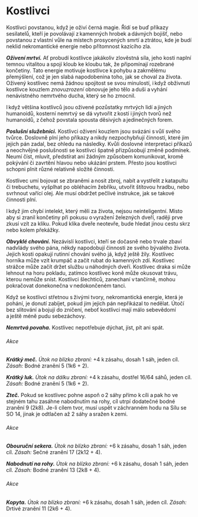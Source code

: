 # Kostlivci
  
Kostlivci povstanou, když je oživí černá magie. Řídí se buď příkazy sesilatelů, kteří je povolávají z kamenných hrobek a dávných bojišť, nebo povstanou z vlastní vůle na místech prosycených smrtí a ztrátou, kde je budí neklid nekromantické energie nebo přítomnost kazícího zla.
  
***Oživení mrtví.*** Ať probudí kostlivce jakákoliv zlověstná síla, jeho kosti naplní temnou vitalitou a spojí kloub ke kloubu tak, že připomínají rozebrané končetiny. Tato energie motivuje kostlivce k pohybu a zakrnělému přemýšlení, což je jen slabá napodobenina toho, jak se choval za života. Oživený kostlivec nemá žádnou spojitost se svou minulostí, i když obživnutí kostlivce kouzlem *znovuzrození* obnovuje jeho tělo a duši a vyhání nenávistného nemrtvého ducha, který se ho zmocnil.
  
I když většina kostlivců jsou oživené pozůstatky mrtvých lidí a jiných humanoidů, kosterní nemrtvý se dá vytvořit z kostí i jiných tvorů než humanoidů, z čehož povstala spousta děsivých a jedinečných forem.
  
***Poslušní služebníci.*** Kostlivci oživení kouzlem jsou svázáni s vůlí svého tvůrce. Doslovně plní jeho příkazy a nikdy nezpochybňují činnosti, které jim jejich pán zadal, bez ohledu na následky. Kvůli doslovné interpretaci příkazů a neochvějné poslušnosti se kostlivci špatně přizpůsobují změně podmínek. Neumí číst, mluvit, předstírat ani žádným způsobem komunikovat, kromě pokývání či zavrtění hlavou nebo ukázání prstem. Přesto jsou kostlivci schopni plnit různé relativně složité činnosti.
  
Kostlivec umí bojovat se zbraněmi a nosit zbroj, nabít a vystřelit z katapultu či trebuchetu, vyšplhat po obléhacím žebříku, utvořit štítovou hradbu, nebo svrhnout vařící olej. Ale musí obdržet pečlivé instrukce, jak se takové činnosti plní.
  
I když jim chybí intelekt, který měli za života, nejsou neinteligentní. Místo aby si zranil končetiny při pokusu o vyražení železných dveří, raději prve zkusí vzít za kliku. Pokud klika dveře neotevře, bude hledat jinou cestu skrz nebo kolem překážky.
  
***Obvyklé chování.*** Nezávislí kostlivci, kteří se dočasně nebo trvale zbaví nadvlády svého pána, někdy napodobují činnosti ze svého bývalého života. Jejich kosti opakují rutinní chování svého já, když ještě žily. Kostlivec horníka může vzít krumpáč a začít rubat do kamenných zdí. Kostlivec strážce může začít držet službu u náhodných dveří. Kostlivec draka si může lehnout na horu pokladu, zatímco kostlivec koně může okusovat trávu, kterou nemůže sníst. Kostlivci šlechticů, zanechaní v tančírně, mohou pokračovat donekonečna v nedokončeném tanci.
  
Když se kostlivci střetnou s živými tvory, nekromantická energie, která je pohání, je donutí zabíjet, pokud jim jejich pán nepřikázal to nedělat. Útočí bez slitování a bojují do zničení, neboť kostlivci mají málo sebevědomí a ještě méně pudu sebezáchovy.
  
***Nemrtvá povaha.*** Kostlivec nepotřebuje dýchat, jíst, pít ani spát.
  
<Monster 
    title="Kostlivec"
    subtitle="Střední nemrtvý, zákonné zlo"
    armor-class="13 (zbytky zbroje)"
    hit-points="13 (2k8 + 4)"
    speed="6 sáhů"
    str="10 (+0)"
    dex="14 (+2)"
    con="15 (+2)"
    int="6 (-2)"
    wis="8 (-1)"
    cha="5 (-3)"
    saving-throws=""
    skills=""
    damage-vulnerabilities="drtivá"
    damage-resistances=""
    damage-immunities="jedová"
    condition-immunities="otrávený, únava"
    senses="vidění ve tmě 12 sáhů, pasivní Vnímání 9"
    languages="rozumí všem jazykům, které znal za života, ale neumí mluvit"
    challenge="1/4 (50 ZK)"
    >


###### Akce
  
***Krátký meč.*** *Útok na blízko zbraní:* +4 k zásahu, dosah 1 sáh, jeden cíl. *Zásah:* Bodné zranění 5 (1k6 + 2).
  
***Krátký luk.*** *Útok na dálku zbraní:* +4 k zásahu, dostřel 16/64 sáhů, jeden cíl. *Zásah:* Bodné zranění 5 (1k6 + 2).  


</Monster>


<Monster 
    title="Minotauří kostlivec"
    subtitle="Velký nemrtvý, zákonné zlo"
    armor-class="12 (přirozená zbroj)"
    hit-points="67 (9k10 + 18)"
    speed="8 sáhů"
    str="18 (+4)"
    dex="11 (+0)"
    con="15 (+2)"
    int="6 (-2)"
    wis="8 (-1)"
    cha="5 (-3)"
    saving-throws=""
    skills=""
    damage-vulnerabilities="drtivá"
    damage-resistances=""
    damage-immunities="jedová"
    condition-immunities="otrávený, únava"
    senses="vidění ve tmě 12 sáhů, pasivní Vnímání 9"
    languages="rozumí démonštině, ale neumí mluvit"
    challenge="2 (450 ZK)"
    >
 
***Zteč.*** Pokud se kostlivec pohne aspoň o 2 sáhy přímo k cíli a pak ho ve stejném tahu zasáhne nabodnutím na rohy, cíl utrpí dodatečné bodné zranění 9 (2k8). Je-li cílem tvor, musí uspět v záchranném hodu na Sílu se SO 14, jinak je odtlačen až 2 sáhy a sražen k zemi.
  
###### Akce
  
***Obouruční sekera.*** *Útok na blízko zbraní:* +6 k zásahu, dosah 1 sáh, jeden cíl. *Zásah:* Sečné zranění 17 (2k12 + 4).
  
***Nabodnutí na rohy.*** *Útok na blízko zbraní:* +6 k zásahu, dosah 1 sáh, jeden cíl. *Zásah:* Bodné zranění 13 (2k8 + 4).


</Monster>


<Monster 
    title="Kostlivec válečného koně"
    subtitle="Velký nemrtvý, zákonné zlo"
    armor-class="13 (zbytky prsosin)"
    hit-points="22 (3k10 + 6)"
    speed="12 sáhů"
    str="18 (+4)"
    dex="12 (+1)"
    con="15 (+2)"
    int="2 (-4)"
    wis="8 (-1)"
    cha="5 (-3)"
    saving-throws=""
    skills=""
    damage-vulnerabilities="drtivá"
    damage-resistances=""
    damage-immunities="jedová"
    condition-immunities="otrávený, únava"
    senses="vidění ve tmě 12 sáhů, pasivní Vnímání 9"
    languages="—"
    challenge="1/2 (100 ZK)"
    >


###### Akce
  
***Kopyta.*** *Útok na blízko zbraní:* +6 k zásahu, dosah 1 sáh, jeden cíl. *Zásah:* Drtivé zranění 11 (2k6 + 4).


</Monster>  
<!--stackedit_data:
eyJoaXN0b3J5IjpbLTM2MTAzMTc5N119
-->